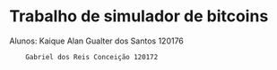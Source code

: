 # Trabalho de simulador de bitcoins

Alunos: Kaique Alan Gualter dos Santos 120176

        Gabriel dos Reis Conceição 120172
